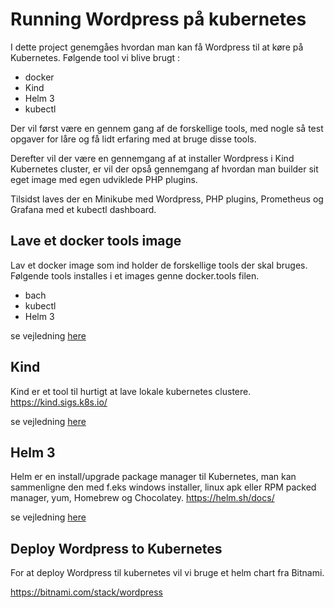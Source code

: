 # Running Wordpress på kubernetes
I dette project genemgåes hvordan man kan få Wordpress til at køre på Kubernetes.
Følgende tool vi blive brugt :
* docker
* Kind
* Helm 3
* kubectl

Der vil først være en gennem gang af de forskellige tools, med nogle så test opgaver for
låre og få lidt erfaring med at bruge disse tools.

Derefter vil der være en gennemgang af at installer Wordpress i Kind Kubernetes cluster, er 
vil der opså gennemgang af hvordan man builder sit eget image med egen udviklede PHP plugins.

Tilsidst laves der en Minikube med Wordpress, PHP plugins, Prometheus og Grafana med et kubectl dashboard.

## Lave et docker tools image
Lav et docker image som ind holder de forskellige tools der skal bruges.  
Følgende tools installes i et images genne docker.tools filen.
* bach
* kubectl
* Helm 3  

se vejledning [here](tools/README.md)

## Kind
Kind er et tool til hurtigt at lave lokale kubernetes clustere.
https://kind.sigs.k8s.io/

se vejledning [here](kind/README.md)

## Helm 3
Helm er en install/upgrade package manager til Kubernetes, man kan sammenligne den med f.eks windows installer, linux apk eller 
RPM packed manager, yum, Homebrew og Chocolatey.
https://helm.sh/docs/

se vejledning [here](helm/README.md)


## Deploy Wordpress to Kubernetes
For at deploy Wordpress til kubernetes vil vi bruge et helm chart fra Bitnami. 

https://bitnami.com/stack/wordpress



